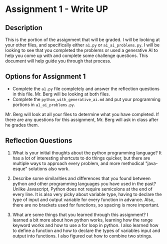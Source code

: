 # Assignment 1 - Write UP

## Description
This is the portion of the assignment that will be graded.  I will be looking at your other files, and specifically either `a1.py` or `a1_ai_problems.py`.  I will be looking to see that you completed the problems or used a generative AI to help you come up with and complete some challenge questions.  This document will help guide you through that process.

## Options for Assignment 1
- Complete the `a1.py` file completely and answer the reflection questions in this file.  Mr. Berg will be looking at both files.
- Complete the `python_with_generative_ai.md` and put your programming portions in `a1_ai_problems.py`.

Mr. Berg will look at all your files to determine what you have completed.  If there are any questions for this assignment, Mr. Berg will ask in class after he grades them.


## Reflection Questions

1. What is your initial thoughts about the python programming language?
    It has a lot of interesting shortcuts to do things quicker, but there are multiple ways to approach every problem, and more methodical "java-esque" solutions also work.


2. Describe some similarities and differences that you found between python and other programming languages you have used in the past?
    Unlike Javascript, Python does not require semicolons at the end of every line. It is also very picky about variable type, having to declare the type of input and output variable for every function in advance. Also, there are no brackets used for functions, so spacing is more important.


3. What are some things that you learned through this assignment?
    I learned a bit more about how python works, learning how the range keyword works and how to use a for loop in python. I also learned how to define a function and how to declare the types of variables input and output into functions. I also figured out how to combine two strings.